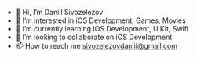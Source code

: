 - 👋 Hi, I’m Daniil Sivozelezov
- 👀 I’m interested in iOS Development, Games, Movies
- 🌱 I’m currently learning iOS Development, UIKit, Swift
- 💞️ I’m looking to collaborate on iOS Development
- 📫 How to reach me sivozelezovdaniil@gmail.com


<!---
DaNiIlaIoS/DaNiIlaIoS is a ✨ special ✨ repository because its `README.md` (this file) appears on your GitHub profile.
You can click the Preview link to take a look at your changes.
--->
